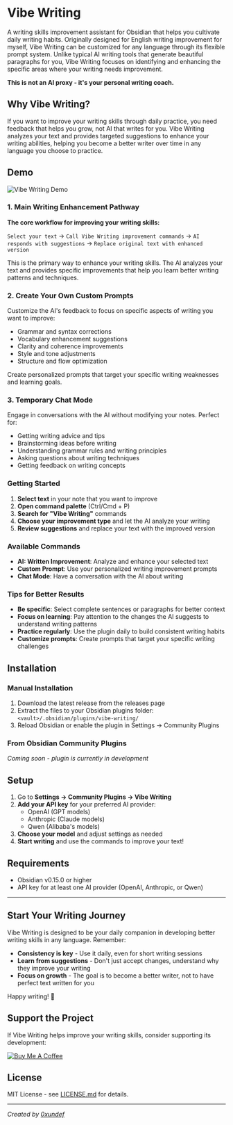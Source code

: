 # Vibe Writing

A writing skills improvement assistant for Obsidian that helps you cultivate daily writing habits. Originally designed for English writing improvement for myself, Vibe Writing can be customized for any language through its flexible prompt system. Unlike typical AI writing tools that generate beautiful paragraphs for you, Vibe Writing focuses on identifying and enhancing the specific areas where your writing needs improvement.

**This is not an AI proxy - it's your personal writing coach.**

## Why Vibe Writing?

If you want to improve your writing skills through daily practice, you need feedback that helps you grow, not AI that writes for you. Vibe Writing analyzes your text and provides targeted suggestions to enhance your writing abilities, helping you become a better writer over time in any language you choose to practice.

## Demo

![Vibe Writing Demo](./resource/demo4.gif)

### 1. Main Writing Enhancement Pathway

**The core workflow for improving your writing skills:**

`Select your text` → `Call Vibe Writing improvement commands` → `AI responds with suggestions` → `Replace original text with enhanced version`

This is the primary way to enhance your writing skills. The AI analyzes your text and provides specific improvements that help you learn better writing patterns and techniques.

### 2. Create Your Own Custom Prompts

Customize the AI's feedback to focus on specific aspects of writing you want to improve:
- Grammar and syntax corrections
- Vocabulary enhancement suggestions
- Clarity and coherence improvements
- Style and tone adjustments
- Structure and flow optimization

Create personalized prompts that target your specific writing weaknesses and learning goals.

### 3. Temporary Chat Mode

Engage in conversations with the AI without modifying your notes. Perfect for:
- Getting writing advice and tips
- Brainstorming ideas before writing
- Understanding grammar rules and writing principles
- Asking questions about writing techniques
- Getting feedback on writing concepts

### Getting Started

1. **Select text** in your note that you want to improve
2. **Open command palette** (Ctrl/Cmd + P)
3. **Search for "Vibe Writing"** commands
4. **Choose your improvement type** and let the AI analyze your writing
5. **Review suggestions** and replace your text with the improved version

### Available Commands

- **AI: Written Improvement**: Analyze and enhance your selected text
- **Custom Prompt**: Use your personalized writing improvement prompts
- **Chat Mode**: Have a conversation with the AI about writing

### Tips for Better Results

- **Be specific**: Select complete sentences or paragraphs for better context
- **Focus on learning**: Pay attention to the changes the AI suggests to understand writing patterns
- **Practice regularly**: Use the plugin daily to build consistent writing habits
- **Customize prompts**: Create prompts that target your specific writing challenges

## Installation

### Manual Installation

1. Download the latest release from the releases page
2. Extract the files to your Obsidian plugins folder: `<vault>/.obsidian/plugins/vibe-writing/`
3. Reload Obsidian or enable the plugin in Settings → Community Plugins

### From Obsidian Community Plugins

*Coming soon - plugin is currently in development*

## Setup

1. Go to **Settings → Community Plugins → Vibe Writing**
2. **Add your API key** for your preferred AI provider:
   - OpenAI (GPT models)
   - Anthropic (Claude models)
   - Qwen (Alibaba's models)
3. **Choose your model** and adjust settings as needed
4. **Start writing** and use the commands to improve your text!

## Requirements

- Obsidian v0.15.0 or higher
- API key for at least one AI provider (OpenAI, Anthropic, or Qwen)

---

## Start Your Writing Journey

Vibe Writing is designed to be your daily companion in developing better writing skills in any language. Remember:

- **Consistency is key** - Use it daily, even for short writing sessions
- **Learn from suggestions** - Don't just accept changes, understand why they improve your writing
- **Focus on growth** - The goal is to become a better writer, not to have perfect text written for you

Happy writing! 📝

## Support the Project

If Vibe Writing helps improve your writing skills, consider supporting its development:

[![Buy Me A Coffee](https://cdn.buymeacoffee.com/buttons/v2/default-violet.png)](https://buymeacoffee.com/0xundef)

## License

MIT License - see [LICENSE.md](LICENSE.md) for details.

---

*Created by [0xundef](https://github.com/0xundef)*